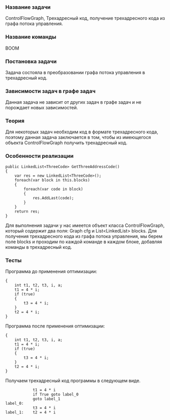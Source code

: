 ### Название задачи

ControlFlowGraph, Трехадресный код, получение трехадресного кода из графа потока управления.


### Название команды

BOOM


### Постановка задачи

Задача состояла в преобразовании графа потока управления в трехадресный код.


### Зависимости задач в графе задач

Данная задача не зависит от других задач в графе задач и не порождает новых зависимостей.


### Теория

Для некоторых задач необходим код в формате трехадресного кода, поэтому данная задача заключается в том, чтобы из имеющегося объекта ControlFlowGraph получить трехадресный код.


### Особенности реализации

```
public LinkedList<ThreeCode> GetThreeAddressCode()
{
    var res = new LinkedList<ThreeCode>();
    foreach(var block in this.blocks)
    {
        foreach(var code in block)
        {
            res.AddLast(code);
        }
    }
    return res;
}
```

Для выполнения задачи у нас имеется объект класса ControlFlowGraph, который содержит два поля: Graph cfg и List<LinkedList<ThreeCode>> blocks. Для получения трехадресного кода из графа потока управления, мы берем поле blocks и проходим по каждой команде в каждом блоке, добавляя команды в трехадресный код.


### Тесты

Программа до применения оптимизации:
```
{
	int t1, t2, t3, i, a;
	t1 = 4 * i;
	if (true)
	{
		t3 = 4 * i;
	}
	t2 = 4 * i;
}
```

Программа после применения оптимизации:
```
{
	int t1, t2, t3, i, a;
	t1 = 4 * i;
	if (true)
	{
		t3 = 4 * i;
	}
	t2 = 4 * i;
}
```

Получаем трехадресный код программы в следующем виде.
```
            t1 = 4 * i
            if True goto label_0
            goto label_1
label_0:
            t3 = 4 * i
label_1:    t2 = 4 * i
```
